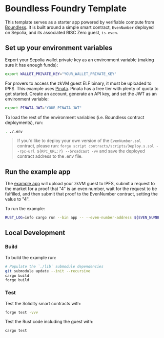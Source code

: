 # Boundless Foundry Template

This template serves as a starter app powered by verifiable compute from [Boundless](https://docs.beboundless.xyz). It is built around a simple smart contract, `EvenNumber` deployed on Sepolia, and its associated RISC Zero guest, `is-even`.

## Set up your environment variables

Export your Sepolia wallet private key as an environment variable (making sure it has enough funds):

```bash
export WALLET_PRIVATE_KEY="YOUR_WALLET_PRIVATE_KEY"
```

For provers to access the zkVM guest ELF binary, it must be uploaded to IPFS. This example uses [Pinata](https://pinata.cloud/). Pinata has a free tier with plenty of quota to get started. Create an account, generate an API key, and set the JWT as an environment variable:

```bash
export PINATA_JWT="YOUR_PINATA_JWT"
```

To load the rest of the environment variables (i.e. Boundless contract deployments), run:

```bash
. ./.env
```

> If you'd like to deploy your own version of the `EvenNumber.sol` contract, please run:
> `forge script contracts/scripts/Deploy.s.sol --rpc-url ${RPC_URL:?} --broadcast -vv`
> and save the deployed contract address to the .env file.

## Run the example app

The [example app](apps/src/main.rs) will upload your zkVM guest to IPFS, submit a request to the market for a proof that "4" is an even number, wait for the request to be fulfilled, and then submit that proof to the EvenNumber contract, setting the value to "4".

To run the example:

```bash
RUST_LOG=info cargo run --bin app -- --even-number-address ${EVEN_NUMBER_ADDRESS:?} --number 4
```

## Local Development 

### Build

To build the example run:

```bash
# Populate the `./lib` submodule dependencies
git submodule update --init --recursive
cargo build
forge build
```

### Test

Test the Solidity smart contracts with:

```bash
forge test -vvv
```

Test the Rust code including the guest with:

```bash
cargo test
```


